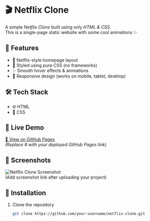 # 🎬 Netflix Clone  

A simple *Netflix Clone* built using only *HTML & CSS*.  
This is a single-page static website with some cool animations ✨  

## 📌 Features  
- 🎥 Netflix-style homepage layout  
- 🎨 Styled using pure CSS (no frameworks)  
- ✨ Smooth hover effects & animations  
- 📱 Responsive design (works on mobile, tablet, desktop)  

## 🛠 Tech Stack  
- 🌐 HTML  
- 🎨 CSS  

## 🚀 Live Demo  
[🔗 View on GitHub Pages](#)  
*(Replace # with your deployed GitHub Pages link)*  

## 📸 Screenshots  
![Netflix Clone Screenshot](#)  
(Add screenshot link after uploading your project)  

## 📂 Installation  
1. Clone the repository  
   ```bash
   git clone https://github.com/your-username/netflix-clone.git

